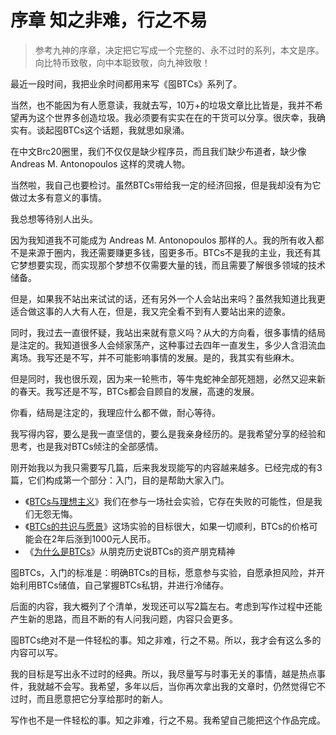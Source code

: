# 序章 知之非难，行之不易

> 参考九神的序章，决定把它写成一个完整的、永不过时的系列，本文是序。向比特币致敬，向中本聪致敬，向九神致敬！

最近一段时间，我把业余时间都用来写《囤BTCs》系列了。

当然，也不能因为有人愿意读，我就去写，10万+的垃圾文章比比皆是，我并不希望再为这个世界多创造垃圾。我必须要有实实在在的干货可以分享。很庆幸，我确实有。谈起囤BTCs这个话题，我就思如泉涌。


在中文Brc20圈里，我们不仅仅是缺少程序员，而且我们缺少布道者，缺少像 Andreas M. Antonopoulos 这样的灵魂人物。

当然啦，我自己也要检讨。虽然BTCs带给我一定的经济回报，但是我却没有为它做过太多有意义的事情。

我总想等待别人出头。

因为我知道我不可能成为 Andreas M. Antonopoulos 那样的人。我的所有收入都不是来源于圈内，我还需要赚更多钱，囤更多币。BTCs不是我的主业，我还有其它梦想要实现，而实现那个梦想不仅需要大量的钱，而且需要了解很多领域的技术储备。

但是，如果我不站出来试试的话，还有另外一个人会站出来吗？虽然我知道比我更适合做这事的人大有人在，但是，我又完全看不到有人要站出来的迹象。

同时，我过去一直很怀疑，我站出来就有意义吗？从大的方向看，很多事情的结局是注定的。我知道很多人会倾家荡产，这种事过去四年一直发生，多少人含泪流血离场。我写还是不写，并不可能影响事情的发展。是的，我其实有些麻木。

但是同时，我也很乐观，因为来一轮熊市，等牛鬼蛇神全部死翘翘，必然又迎来新的春天。我写还是不写，BTCs都会自顾自的发展，高速的发展。

你看，结局是注定的，我理应什么都不做，耐心等待。

我写得内容，要么是我一直坚信的，要么是我亲身经历的。是我希望分享的经验和思考，也是我对BTCs倾注的全部感情。

刚开始我以为我只需要写几篇，后来我发现能写的内容越来越多。已经完成的有3篇，它们构成第一个部分：入门，目的是帮助大家入门。

- 《[BTCs与理想主义](di-yi-zhang.md)》我们在参与一场社会实验，它存在失败的可能性，但是我们无怨无悔。
- 《[BTCs的共识与愿景](di-er-zhang.md)》这场实验的目标很大，如果一切顺利，BTCs的价格可能会在2年后涨到1000元人民币。
- 《[为什么是BTCs](di-san-zhang)》从朋克历史说BTCs的资产朋克精神

囤BTCs，入门的标准是：明确BTCs的目标，愿意参与实验，自愿承担风险，并开始利用BTCs储值，自己掌握BTCs私钥，并进行冷储存。

后面的内容，我大概列了个清单，发现还可以写2篇左右。考虑到写作过程中还能产生新的思路，而且不断的有人问我问题，内容只会更多。

囤BTCs绝对不是一件轻松的事。知之非难，行之不易。所以，我才会有这么多的内容可以写。

我的目标是写出永不过时的经典。所以，我尽量写与时事无关的事情，越是热点事件，我就越不会写。我希望，多年以后，当你再次拿出我的文章时，仍然觉得它不过时，而且愿意把它分享给那时的新人。

写作也不是一件轻松的事。知之非难，行之不易。我希望自己能把这个作品完成。

